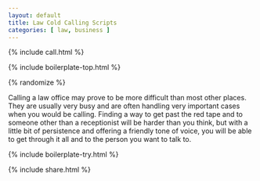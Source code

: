 ```yaml
---
layout: default
title: Law Cold Calling Scripts
categories: [ law, business ]
---
```


{% include call.html %}

{% include boilerplate-top.html %}


{% randomize %}

Calling a law office may prove to be more difficult than most other places.  They are usually very busy and are often handling very important cases when you would be calling.  Finding a way to get past the red tape and to someone other than a receptionist will be harder than you think, but with a little bit of persistence and offering a friendly tone of voice, you will be able to get through it all and to the person you want to talk to.

{% include boilerplate-try.html %}

{% include share.html %}